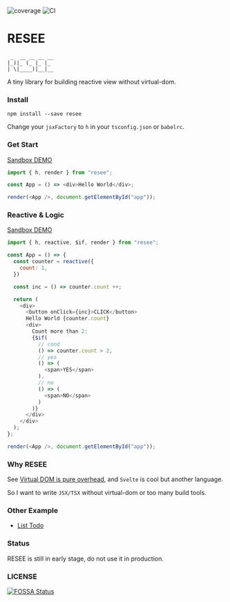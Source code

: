 ![coverage](https://codecov.io/gh/xcodebuild/resee/branch/master/graphs/badge.svg?branch=master)
![CI](https://github.com/xcodebuild/resee/workflows/CI/badge.svg)
# RESEE
```
 _  __ __ __ __
|_)|_ (_ |_ |_ 
| \|____)|__|__
```

A tiny library for building reactive view without virtual-dom.

### Install

```shell
npm install --save resee
```

Change your `jsxFactory` to `h` in your `tsconfig.json` or `babelrc`.

### Get Start
[Sandbox DEMO](https://codesandbox.io/s/loving-vaughan-29d2w?file=/src/index.tsx)

```js
import { h, render } from "resee";

const App = () => <div>Hello World</div>;

render(<App />, document.getElementById("app"));
```

### Reactive & Logic
[Sandbox DEMO](https://codesandbox.io/s/naughty-hill-ugkgj?file=/src/index.tsx:0-669)

```js
import { h, reactive, $if, render } from "resee";

const App = () => {
  const counter = reactive({
    count: 1,
  })

  const inc = () => counter.count ++; 

  return (
    <div>
      <button onClick={inc}>CLICK</button>
      Hello World {counter.count}
      <div>
        Count more than 2:
        {$if(
          // cond
          () => counter.count > 2,
          // yes
          () => (
            <span>YES</span>
          ),
          // no
          () => (
            <span>NO</span>
          )
        )}
      </div>
    </div>
  );
};

render(<App />, document.getElementById("app"));
```

### Why RESEE

See [Virtual DOM is pure overhead](https://svelte.dev/blog/virtual-dom-is-pure-overhead), and `Svelte` is cool but another language.

So I want to write `JSX/TSX` without virtual-dom or too many build tools.

### Other Example

- [List Todo](https://codesandbox.io/s/naughty-hill-ugkgj?file=/src/index.tsx)

### Status

RESEE is still in early stage, do not use it in production.

### LICENSE
[![FOSSA Status](https://app.fossa.com/api/projects/git%2Bgithub.com%2Fxcodebuild%2Fresee.svg?type=large)](https://app.fossa.com/projects/git%2Bgithub.com%2Fxcodebuild%2Fresee?ref=badge_large)
